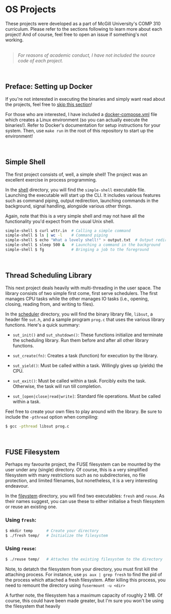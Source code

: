 OS Projects
============

These projects were developed as a part of McGill University's COMP 310 curriculum. Please refer to the sections following to learn more about each project! And of course, feel free to open an issue if something's not working.
<br/><br/>

> *For reasons of academic conduct, I have not included the source code of each project.*

<br/>

Preface: Setting up Docker
--------------------------

If you're not interested in executing the binaries and simply want read about the projects, feel free to [skip this section](#simple-shell)!

For those who are interested, I have included a [docker-compose.yml](docker-compose.yml) file which creates a Linux environment (so you can actually execute the binaries!). Refer to Docker's documentation for setup instructions for your system. Then, use `make run` in the root of this repository to start up the environment!

<br/>

Simple Shell
------------

The first project consists of, well, a simple shell! The project was an excellent exercise in process programming.

In the [shell](shell) directory, you will find the `simple-shell` executable file. Launching the executable will start up the CLI. It includes various features such as command piping, output redirection, launching commands in the background, signal handling, alongside various other things.

Again, note that this is a very simple shell and may not have all the functionality you'd expect from the usual Unix shell.

```bash
simple-shell $ curl wttr.in  # Calling a simple command
simple-shell $ ls | wc -l    # Command piping
simple-shell $ echo "What a lovely shell!" > output.txt  # Output redirection
simple-shell $ sleep 500 &   # Launching a command in the background
simple-shell $ fg            # Bringing a job to the foreground
```

<br/>

Thread Scheduling Library
--------------------------

This next project deals heavily with multi-threading in the user space. The library consists of two simple first come, first serve schedulers. The first manages CPU tasks while the other manages IO tasks (i.e., opening, closing, reading from, and writing to files).

In the [scheduler](scheduler) directory, you will find the binary library file, `libsut`, a header file `sut.h`, and a sample program `prog.c` that uses the various library functions. Here's a quick summary:

- `sut_init()` and `sut_shutdown()`: These functions initialize and terminate the scheduling library. Run them before and after all other library functions.

- `sut_create(fn)`: Creates a task (function) for execution by the library.

- `sut_yield()`: Must be called within a task. Willingly gives up (yields) the CPU.

- `sut_exit()`: Must be called within a task. Forcibly exits the task. Otherwise, the task will run till completion.

- `sut_[open|close|read|write]`: Standard file operations. Must be called within a task.

Feel free to create your own files to play around with the library. Be sure to include the `-pthread` option when compiling:
```bash
$ gcc -pthread libsut prog.c
```

<br/>

FUSE Filesystem
---------------

Perhaps my favourite project, the FUSE filesystem can be mounted by the user under any (single) directory. Of course, this is a very simplified filesystem with many restrictions such as no subdirectories, no file protection, and limited filenames, but nonetheless, it is a very interesting endeavour.

In the [fileystem](filesystem) directory, you will find two executables: `fresh` and `reuse`. As their names suggest, you can use these to either initialise a fresh filesystem or reuse an existing one.

### Using `fresh`:

```bash
$ mkdir temp      # Create your directory
$ ./fresh temp/   # Initialize the filesystem
```

### Using `reuse`:

```bash
$ ./reuse temp/   # Attaches the existing filesystem to the directory
```

Note, to detatch the filesystem from your directory, you must first kill the attaching process. For instance, use `ps aux | grep fresh` to find the pid of the process which attached a fresh filesystem. After killing this process, you need to remount the directory using `fusermount -u <dir>`

A further note, the filesystem has a maximum capacity of roughly 2 MB. Of course, this could have been made greater, but I'm sure you won't be using the filesystem that heavily
